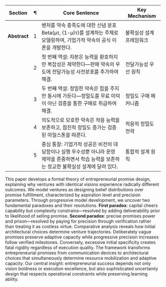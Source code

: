 |Section|¶|Core Sentence|Key Mechanism|
|---|---|---|---|
|**Abstract**|1|벤처를 약속 충족도에 대한 신념 분포 Beta(μτ, (1-μ)τ)를 설계하는 주체로 모델링하여, 기업가적 약속의 공식 이론을 개발한다.|불확실성 설계 프레임워크|
||2|첫 번째 역설: 자본은 능력을 환호하지만 복잡성은 제약한다—판매 약속의 우도에 전달가능성 사전분포를 추가하여 해결.|전달가능성 우선 원칙|
||3|두 번째 역설: 정밀한 약속은 힘을 주지만 동시에 가둔다—정밀도를 무료 미덕이 아닌 검증을 통한 구매로 취급하여 해결.|정밀도 구매 메커니즘|
||4|의도적으로 모호한 약속은 적응 능력을 보존하고, 점진적 정밀도 증가는 검증된 마일스톤을 따른다.|적응적 정밀도 전략|
||5|중심 통찰: 기업가적 성공은 비전의 대담함이나 실행 우수성뿐 아니라 운영 제약을 존중하면서 학습 능력을 보존하는 정교한 불확실성 설계에 달려 있다.|통합적 설계 원칙|

This paper develops a formal theory of entrepreneurial promise design, explaining why ventures with identical visions experience radically different outcomes. We model ventures as designing belief distributions over promise fulfillment, characterized by aspiration level and precision parameters. Through progressive model development, we uncover two fundamental paradoxes and their resolutions. **First paradox**: capital cheers capability but complexity constrains—resolved by adding deliverability prior to likelihood of selling promise. **Second paradox**: precise promises power and prison—resolved by paying for precision through verification rather than treating it as costless virtue. Comparative analysis reveals how initial architectural choices determine venture trajectories. Deliberately vague promises preserve adaptive capacity while progressive precision increases follow verified milestones. Conversely, excessive initial specificity creates fatal rigidity regardless of execution quality. The framework transforms entrepreneurial promises from communication devices to architectural choices that simultaneously determine resource mobilization and adaptive capacity. Our central insight: entrepreneurial success depends not only vision boldness or execution excellence, but also sophisticated uncertainty design that respects operational constraints while preserving learning ability.